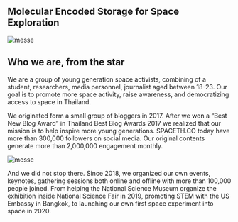 ## Molecular Encoded Storage for Space Exploration
![messe](https://scontent.fbkk5-3.fna.fbcdn.net/v/t1.6435-9/174318598_1582796595257995_7892304103263818998_n.jpg?_nc_cat=111&ccb=1-6&_nc_sid=8bfeb9&_nc_eui2=AeHZsy9O5R407r__qliOHUMw1cdQehGNsSrVx1B6EY2xKnkMikwolJ-_GgubpSR909Ef6UPfxZM7QenlxIGUhisg&_nc_ohc=8dUveK9pzk8AX_VVWR8&_nc_ht=scontent.fbkk5-3.fna&oh=00_AT-b6uQG7p083aiII1eI1jeYzUqlWhVR_t9_QEBeVUGC8g&oe=62A097B1)

## Who we are, from the star
We are a group of young generation space activists, combining of a student, researchers, media personnel, journalist aged between 18-23. Our goal is to promote more space activity, raise awareness, and democratizing access to space in Thailand.

We originated form a small group of bloggers in 2017. After we won a “Best New Blog Award” in Thailand Best Blog Awards 2017 we realized that our mission is to help inspire more young generations. SPACETH.CO today have more than 300,000 followers on social media. Our original contents generate more than 2,000,000 engagement monthly.

![messe](https://scontent.fbkk5-3.fna.fbcdn.net/v/t1.6435-9/174318598_1582796595257995_7892304103263818998_n.jpg?_nc_cat=111&ccb=1-6&_nc_sid=8bfeb9&_nc_eui2=AeHZsy9O5R407r__qliOHUMw1cdQehGNsSrVx1B6EY2xKnkMikwolJ-_GgubpSR909Ef6UPfxZM7QenlxIGUhisg&_nc_ohc=8dUveK9pzk8AX_VVWR8&_nc_ht=scontent.fbkk5-3.fna&oh=00_AT-b6uQG7p083aiII1eI1jeYzUqlWhVR_t9_QEBeVUGC8g&oe=62A097B1)

And we did not stop there. Since 2018, we organized our own events, keynotes, gathering sessions both online and offline with more than 100,000 people joined. From helping the National Science Museum organize the exhibition inside National Science Fair in 2019, promoting STEM with the US Embassy in Bangkok, to launching our own first space experiment into space in 2020.